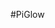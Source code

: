 <!--
---
name: PiGlow
description: Simplemente 18 LEDs colocados en un diseño espiral controlables en Python.
pincount: 26
pin:
  '3':
    mode: i2c
  '5':
    mode: i2c
-->
#PiGlow

